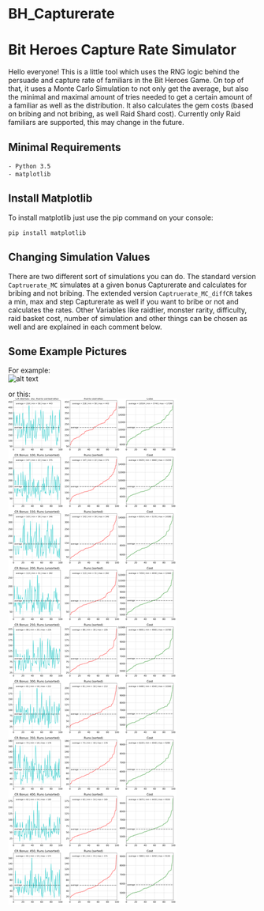 # BH_Capturerate
# Bit Heroes Capture Rate Simulator

Hello everyone! This is a little tool which uses the RNG logic behind the persuade and capture rate of familiars in the Bit Heroes Game. 
On top of that, it uses a Monte Carlo Simulation to not only get the average, but also the minimal and maximal amount of tries needed to get a certain amount of a familiar as well as the distribution. 
It also calculates the gem costs (based on bribing and not bribing, as well Raid Shard cost). Currently only Raid familiars are supported, this may change in the future.

## Minimal Requirements

```
- Python 3.5
- matplotlib
```

## Install Matplotlib

To install matplotlib just use the pip command on your console:
```
pip install matplotlib
```

## Changing Simulation Values

There are two different sort of simulations you can do. 
The standard version `Captruerate_MC` simulates at a given bonus Capturerate and calculates for bribing and not bribing. 
The extended version `Captruerate_MC_diffCR` takes a min, max and step Capturerate as well if you want to bribe or not and calculates the rates. 
Other Variables like raidtier, monster rarity, difficulty, raid basket cost, number of simulation and other things can be chosen as well and are explained in each comment below.


## Some Example Pictures

For example:\
![alt text](https://github.com/AndreWohnsland/BH_Capturerate/blob/master/specific_t100000_CR340_R3Hc_Epic.png "Single Simulation for bribe and not bribe")

or this:\
![alt text](https://github.com/AndreWohnsland/BH_Capturerate/blob/master/range_t100_R3Hc_Epic.png "Simulation of different Capturerates")


